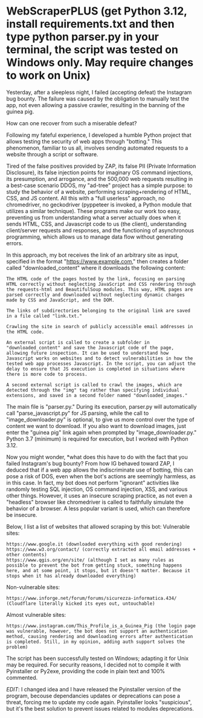# WebScraperPLUS (get Python 3.12, install requirements.txt and then type python parser.py in your terminal, the script was tested on Windows only. May require changes to work on Unix)
Yesterday, after a sleepless night, I failed (accepting defeat) the Instagram bug bounty. The failure was caused by the obligation to manually test the app, not even allowing a passive crawler, resulting in the banning of the guinea pig.

How can one recover from such a miserable defeat?

Following my fateful experience, I developed a humble Python project that allows testing the security of web apps through "botting." This phenomenon, familiar to us all, involves sending automated requests to a website through a script or software.

Tired of the false positives provided by ZAP, its false PII (Private Information Disclosure), its false injection points for imaginary OS command injections, its presumption, and arrogance, and the 500,000 web requests resulting in a best-case scenario DDOS, my "ad-tree" project has a simple purpose: to study the behavior of a website, performing scraping+rendering of HTML, CSS, and JS content. All this with a "full userless" approach, no chromedriver, no geckodriver (pyppeteer is invoked, a Python module that utilizes a similar technique). These programs make our work too easy, preventing us from understanding what a server actually does when it sends HTML, CSS, and Javascript code to us (the client), understanding client/server requests and responses, and the functioning of asynchronous programming, which allows us to manage data flow without generating errors.

In this approach, my bot receives the link of an arbitrary site as input, specified in the format "https://www.example.com," then creates a folder called "downloaded_content" where it downloads the following content:

    The HTML code of the pages hosted by the link, focusing on parsing HTML correctly without neglecting JavaScript and CSS rendering through the requests-html and BeautifulSoup modules. This way, HTML pages are parsed correctly and downloaded without neglecting dynamic changes made by CSS and JavaScript, and the DOM.

    The links of subdirectories belonging to the original link are saved in a file called "link.txt."

    Crawling the site in search of publicly accessible email addresses in the HTML code.

    An external script is called to create a subfolder in "downloaded_content" and save the Javascript code of the page, allowing future inspection. It can be used to understand how Javascript works on websites and to detect vulnerabilities in how the tested web app processes Javascript. In the script, you can adjust the delay to ensure that JS execution is completed in situations where there is more code to process.

    A second external script is called to crawl the images, which are detected through the "img" tag rather than specifying individual extensions, and saved in a second folder named "downloaded_images."

The main file is "parser.py." During its execution, parser.py will automatically call "parse_javascript.py" for JS parsing, while the call to "image_downloader.py" is optional, to give us more control over the type of content we want to download. If you also want to download images, just enter the "guinea pig" link again when prompted by "image_downloader.py." Python 3.7 (minimum) is required for execution, but I worked with Python 3.12.

Now you might wonder, *what does this have to do with the fact that you failed Instagram's bug bounty? From how IG behaved toward ZAP, I deduced that if a web app allows the indiscriminate use of botting, this can pose a risk of DOS, even when the bot's actions are seemingly harmless, as in this case. In fact, my bot does not perform "ignorant" activities like randomly testing SQL injection, OS command injection, XSS, and various other things. However, it uses an insecure scraping practice, as not even a "headless" browser like chromedriver is called to faithfully simulate the behavior of a browser. A less popular variant is used, which can therefore be insecure.

Below, I list a list of websites that allowed scraping by this bot:
Vulnerable sites:

    https://www.google.it (downloaded everything with good rendering)
    https://www.w3.org/contact/ (correctly extracted all email addresses + other contents)
    https://www.qgis.org/en/site/ (although I set as many rules as possible to prevent the bot from getting stuck, something happens here, and at some point, it stops, but it doesn't matter. Because it stops when it has already downloaded everything)

Non-vulnerable sites:

    https://www.inforge.net/forum/forums/sicurezza-informatica.434/ (Cloudflare literally kicked its eyes out, untouchable)

Almost vulnerable sites:

    https://www.instagram.com/This_Profile_is_a_Guinea_Pig (the login page was vulnerable, however, the bot does not support an authentication method, causing rendering and downloading errors after authentication is completed. Still, in my opinion, adding auth support solves the problem)

The script has been successfully tested on Windows; adapting it for Unix may be required. For security reasons, I decided not to compile it with Pyinstaller or Py2exe, providing the code in plain text and 100% commented.

*EDIT*: I changed idea and I have released the Pyinstaller version of the program, becouse dependancies updates or deprecations can pose a threat, forcing me to update my code again. Pyinstaller looks "suspicious", but it's the best solution to prevent issues related to modules deprecations.
